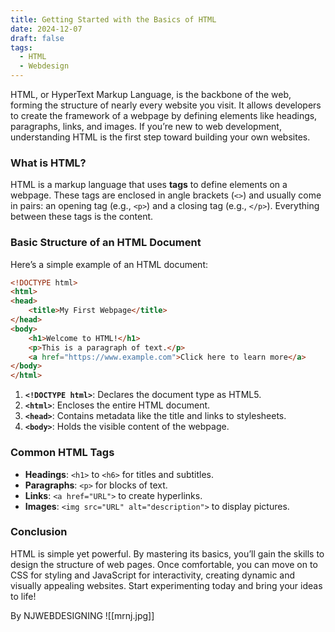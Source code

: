 ```yaml
---
title: Getting Started with the Basics of HTML
date: 2024-12-07
draft: false
tags:
  - HTML
  - Webdesign
---
```

  HTML, or HyperText Markup Language, is the backbone of the web, forming the structure of nearly every website you visit. It allows developers to create the framework of a webpage by defining elements like headings, paragraphs, links, and images. If you’re new to web development, understanding HTML is the first step toward building your own websites.  

### What is HTML?  
HTML is a markup language that uses **tags** to define elements on a webpage. These tags are enclosed in angle brackets (`<>`) and usually come in pairs: an opening tag (e.g., `<p>`) and a closing tag (e.g., `</p>`). Everything between these tags is the content.  

### Basic Structure of an HTML Document  
Here’s a simple example of an HTML document:  

```html
<!DOCTYPE html>
<html>
<head>
    <title>My First Webpage</title>
</head>
<body>
    <h1>Welcome to HTML!</h1>
    <p>This is a paragraph of text.</p>
    <a href="https://www.example.com">Click here to learn more</a>
</body>
</html>
```  

1. **`<!DOCTYPE html>`**: Declares the document type as HTML5.  
2. **`<html>`**: Encloses the entire HTML document.  
3. **`<head>`**: Contains metadata like the title and links to stylesheets.  
4. **`<body>`**: Holds the visible content of the webpage.  

### Common HTML Tags  
- **Headings**: `<h1>` to `<h6>` for titles and subtitles.  
- **Paragraphs**: `<p>` for blocks of text.  
- **Links**: `<a href="URL">` to create hyperlinks.  
- **Images**: `<img src="URL" alt="description">` to display pictures.  

### Conclusion  
HTML is simple yet powerful. By mastering its basics, you’ll gain the skills to design the structure of web pages. Once comfortable, you can move on to CSS for styling and JavaScript for interactivity, creating dynamic and visually appealing websites. Start experimenting today and bring your ideas to life!  

By NJWEBDESIGNING
![[mrnj.jpg]]